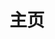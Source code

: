 ---
home: true
layout: Blog
icon: home
title: 主页
# heroImage: /avatar.png
heroText: 技术博客
# heroFullScreen: true
# tagline: The more you know, the less you know

footer: The more you know, the less you know
---